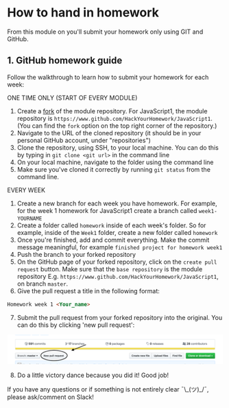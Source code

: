 # How to hand in homework

From this module on you'll submit your homework only using GIT and GitHub.

## 1. GitHub homework guide

Follow the walkthrough to learn how to submit your homework for each week:

ONE TIME ONLY (START OF EVERY MODULE)

1. Create a [fork](https://help.github.com/en/articles/fork-a-repo) of the module repository. For JavaScript1, the module repository is `https://www.github.com/HackYourHomework/JavaScript1`. (You can find the `fork` option on the top right corner of the repository.)
2. Navigate to the URL of the cloned repository (it should be in your personal GitHub account, under "repositories")
3. Clone the repository, using SSH, to your local machine. You can do this by typing in `git clone <git url>` in the command line
4. On your local machine, navigate to the folder using the command line
5. Make sure you've cloned it correctly by running `git status` from the command line.

EVERY WEEK

1. Create a new branch for each week you have homework. For example, for the week 1 homework for JavaScript1 create a branch called `week1-YOURNAME`
2. Create a folder called `homework` inside of each week's folder. So for example, inside of the `Week1` folder, create a new folder called `homework`
3. Once you're finished, add and commit everything. Make the commit message meaningful, for example `finished project for homework week1`
4. Push the branch to your forked repository
5. On the GitHub page of your forked repository, click on the `create pull request` button. Make sure that the `base repository` is the module repository E.g. `https://www.github.com/HackYourHomework/JavaScript1`, on branch `master`.
6. Give the pull request a title in the following format:

```markdown
Homework week 1 <Your_name>
```

7. Submit the pull request from your forked repository into the original. You can do this by clicking 'new pull request':

![Make a new pull request](./assets/new-pull-request.png)

8. Do a little victory dance because you did it! Good job!

If you have any questions or if something is not entirely clear ¯\\\_(ツ)\_/¯, please ask/comment on Slack!
